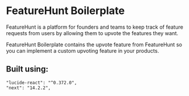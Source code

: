 # FeatureHunt Boilerplate

FeatureHunt is a platform for founders and teams to keep track of feature requests from users by allowing them to upvote the features they want.

FeatureHunt Boilerplate contains the upvote feature from FeatureHunt so you can implement a custom upvoting feature in your products.


## Built using:

    "lucide-react": "^0.372.0",
    "next": "14.2.2",
